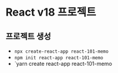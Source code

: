 # React v18 프로젝트

## 프로젝트 생성

- `npx create-react-app react-101-memo`
- `npm init react-app react-101-memo`
- `yarn create react-app react-101-memo
